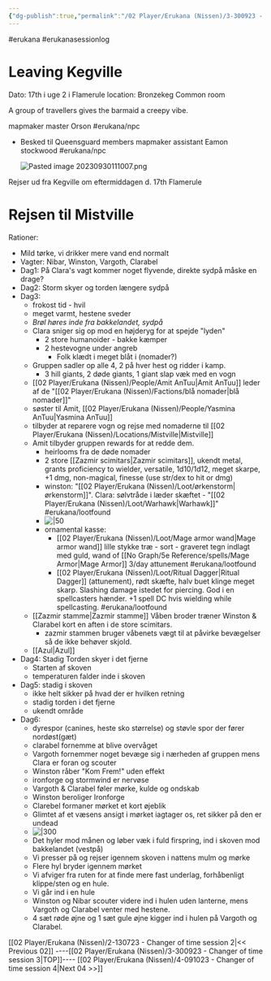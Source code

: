 ```yaml
---
{"dg-publish":true,"permalink":"/02 Player/Erukana (Nissen)/3-300923 - Changer of time session 3/"}
---
```


#erukana #erukanasessionlog 

# Leaving Kegville 

Dato: 17th i uge 2 i Flamerule 
location: Bronzekeg Common room 

A group of travellers gives the barmaid a creepy vibe.

mapmaker master Orson #erukana/npc 

- Besked til Queensguard members
	mapmaker assistant Eamon stockwood #erukana/npc 	
	
	![Pasted image 20230930111007.png](/img/user/10%20Attachments/Pasted%20image%2020230930111007.png)

Rejser ud fra Kegville om eftermiddagen d. 17th Flamerule 

# Rejsen til Mistville 

Rationer: 

- Mild tørke, vi drikker mere vand end normalt 
- Vagter: Nibar, Winston, Vargoth, Clarabel 
- Dag1: På Clara's vagt kommer noget flyvende, direkte sydpå måske en drage? 
- Dag2: Storm skyer og torden længere sydpå 
- Dag3: 
	- frokost tid - hvil 
	- meget varmt, hestene sveder 
	- *Brøl høres inde fra bakkelandet, sydpå*
	- Clara sniger sig op mod en højderyg for at spejde "lyden"
		- 2 store humanoider - bakke kæmper 
		- 2 hestevogne under angreb 
			- Folk klædt i meget blåt i (nomader?)
	- Gruppen sadler op alle 4, 2 på hver hest og ridder i kamp.
		- 3 hill giants, 2 døde giants, 1 giant slap væk med en vogn 
	- [[02 Player/Erukana (Nissen)/People/Amit AnTuu\|Amit AnTuu]] leder af de "[[02 Player/Erukana (Nissen)/Factions/blå nomader\|blå nomader]]"
	- søster til Amit, [[02 Player/Erukana (Nissen)/People/Yasmina AnTuu\|Yasmina AnTuu]]
	- tilbyder at reparere vogn og rejse med nomaderne til [[02 Player/Erukana (Nissen)/Locations/Mistville\|Mistville]] 
	- Amit tilbyder gruppen rewards for at redde dem. 
		- heirlooms fra de døde nomader 
		- 2 store [[Zazmir scimitars\|Zazmir scimitars]], ukendt metal, grants proficiency to wielder, versatile, 1d10/1d12, meget skarpe, +1 dmg, non-magical, finesse (use str/dex to hit or dmg)  
		- winston: "[[02 Player/Erukana (Nissen)/Loot/ørkenstorm\|ørkenstorm]]". Clara: sølvtråde i læder skæftet - "[[02 Player/Erukana (Nissen)/Loot/Warhawk\|Warhawk]]" #erukana/lootfound 
		- ![|50](https://cdn.discordapp.com/attachments/992033334353989702/1157677801076441200/image.png?ex=65197af8&is=65182978&hm=1f636d8963909ff0a3359b0930f243a05f9629d6955c4bf63d94c80f58896320&) 
		- ornamental kasse:
			- [[02 Player/Erukana (Nissen)/Loot/Mage armor wand\|Mage armor wand]] lille stykke træ - sort - graveret tegn indlagt med guld, wand of [[No Graph/5e Reference/spells/Mage Armor\|Mage Armor]] 3/day attunement #erukana/lootfound 
			- [[02 Player/Erukana (Nissen)/Loot/Ritual Dagger\|Ritual Dagger]] (attunement), rødt skæfte, halv buet klinge meget skarp. Slashing damage istedet for piercing. God i en spellcasters hænder.  +1 spell DC hvis wielding while spellcasting.  #erukana/lootfound 
	- [[Zazmir stamme\|Zazmir stamme]] Våben broder træner Winston & Clarabel kort en aften i de store scimitars. 
		- zazmir stammen bruger våbenets vægt til at påvirke bevægelser så de ikke behøver skjold. 
	- [[Azul\|Azul]] 
- Dag4: Stadig Torden skyer i det fjerne 
	- Starten af skoven 
	- temperaturen falder inde i skoven
- Dag5: stadig i skoven 
	- ikke helt sikker på hvad der er hvilken retning
	- stadig torden i det fjerne 
	- ukendt område 
- Dag6: 
	- dyrespor (canines, heste sko størrelse) og støvle spor der fører nordøst(gæt)
	- clarabel fornemme at blive overvåget
	- Vargoth fornemmer noget bevæge sig i nærheden af gruppen mens Clara er foran og scouter 
	- Winston råber "Kom Frem!" uden effekt
	- ironforge og stormwind er nervøse 
	- Vargoth & Clarabel føler mørke, kulde og ondskab 
	- Winston beroliger Ironforge 
	- Clarebel formaner mørket et kort øjeblik
	- Glimtet af et væsens ansigt i mørket iagtager os, ret sikker på den er undead 
	- ![|300](https://cdn.discordapp.com/attachments/992033334353989702/1157665117580824617/image.png?ex=65196f28&is=65181da8&hm=9865db48ce22d1e548a8322701265d0becf0a5872d240afbf7fba2f47fc99ce1&)
	- Det hyler mod månen og løber væk i fuld firspring, ind i skoven mod bakkelandet (vestpå)
	- Vi presser på og rejser igennem skoven i nattens mulm og mørke 
	- Flere hyl bryder igennem mørket 
	- Vi afviger fra ruten for at finde mere fast underlag, forhåbenligt klippe/sten og en hule. 
	- Vi går ind i en hule 
	- Winston og Nibar scouter videre ind i hulen uden lanterne, mens Vargoth og Clarabel venter med hestene. 
	- 4 sæt røde øjne og 1 sæt gule øjne kigger ind i hulen på Vargoth og Clarabel. 

[[02 Player/Erukana (Nissen)/2-130723 - Changer of time session 2\|<< Previous 02]] ----[[02 Player/Erukana (Nissen)/3-300923 - Changer of time session 3\|TOP]]---- [[02 Player/Erukana (Nissen)/4-091023 - Changer of time session 4\|Next 04 >>]]